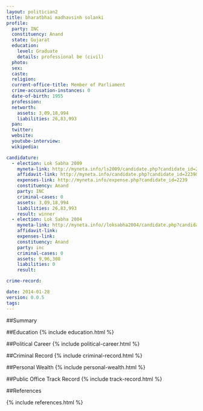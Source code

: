 ```yaml
---
layout: politician2
title: bharatbhai madhavsinh solanki
profile: 
  party: INC
  constituency: Anand
  state: Gujarat
  education: 
    level: Graduate
    details: professional be (civil)
  photo: 
  sex: 
  caste: 
  religion: 
  current-office-title: Member of Parliament
  crime-accusation-instances: 0
  date-of-birth: 1955
  profession: 
  networth: 
    assets: 3,09,18,994
    liabilities: 26,83,993
  pan: 
  twitter: 
  website: 
  youtube-interview: 
  wikipedia: 

candidature: 
  - election: Lok Sabha 2009
    myneta-link: http://myneta.info/ls2009/candidate.php?candidate_id=2239
    affidavit-link: http://myneta.info/candidate.php?candidate_id=2239&scan=original
    expenses-link: http://myneta.info/expense.php?candidate_id=2239
    constituency: Anand 
    party: INC
    criminal-cases: 0
    assets: 3,09,18,994
    liabilities: 26,83,993
    result: winner 
  - election: Lok Sabha 2004
    myneta-link: http://myneta.info//loksabha2004/candidate.php?candidate_id=1047
    affidavit-link: 
    expenses-link: 
    constituency: Anand 
    party: inc
    criminal-cases: 0
    assets: 9,96,308
    liabilities: 0
    result:  

crime-record: 

date: 2014-01-28
version: 0.0.5
tags: 
---
```

##Summary


##Education
{% include education.html %}


##Political Career
{% include political-career.html %}


##Criminal Record
{% include criminal-record.html %}


##Personal Wealth
{% include personal-wealth.html %}


##Public Office Track Record
{% include track-record.html %}


##References


{% include references.html %}